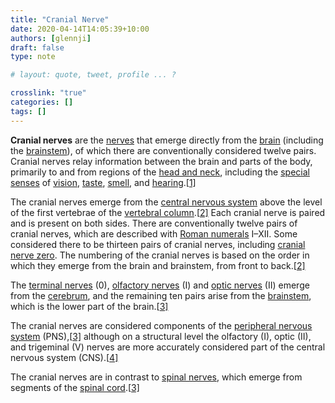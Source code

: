 ```yaml
---
title: "Cranial Nerve"
date: 2020-04-14T14:05:39+10:00
authors: [glennji]
draft: false
type: note

# layout: quote, tweet, profile ... ?

crosslink: "true"
categories: []
tags: []
---
```


**Cranial nerves** are the [nerves](https://en.wikipedia.org/wiki/Nerve) that emerge directly from the [brain](https://en.wikipedia.org/wiki/Brain) (including the [brainstem](https://en.wikipedia.org/wiki/Brainstem)), of which there are conventionally considered twelve pairs. Cranial nerves relay information between the brain and parts of the body, primarily to and from regions of the [head and neck](https://en.wikipedia.org/wiki/Head_and_neck), including the [special senses](https://en.wikipedia.org/wiki/Special_senses) of [vision](https://en.wikipedia.org/wiki/Visual_perception), [taste](https://en.wikipedia.org/wiki/Taste), [smell](https://en.wikipedia.org/wiki/Olfaction), and [hearing](https://en.wikipedia.org/wiki/Hearing).[[1\]](https://en.wikipedia.org/wiki/Cranial_nerves#cite_note-Gray's2008-1)

The cranial nerves emerge from the [central nervous system](https://en.wikipedia.org/wiki/Central_nervous_system) above the level of the first vertebrae of the [vertebral column](https://en.wikipedia.org/wiki/Vertebral_column).[[2\]](https://en.wikipedia.org/wiki/Cranial_nerves#cite_note-Kandel-2) Each cranial nerve is paired and is present on both sides. There are conventionally twelve pairs of cranial nerves, which are described with [Roman numerals](https://en.wikipedia.org/wiki/Roman_numerals) I–XII. Some considered there to be thirteen pairs of cranial nerves, including [cranial nerve zero](https://en.wikipedia.org/wiki/Cranial_nerve_zero). The numbering of the cranial nerves is based on the order in which they emerge from the brain and brainstem, from front to back.[[2\]](https://en.wikipedia.org/wiki/Cranial_nerves#cite_note-Kandel-2)

The [terminal nerves](https://en.wikipedia.org/wiki/Terminal_nerve) (0), [olfactory nerves](https://en.wikipedia.org/wiki/Olfactory_nerve) (I) and [optic nerves](https://en.wikipedia.org/wiki/Optic_nerve) (II) emerge from the [cerebrum](https://en.wikipedia.org/wiki/Cerebrum), and the remaining ten pairs arise from the [brainstem](https://en.wikipedia.org/wiki/Brainstem), which is the lower part of the brain.[[3\]](https://en.wikipedia.org/wiki/Cranial_nerves#cite_note-Vilensky-3)

The cranial nerves are considered components of the [peripheral nervous system](https://en.wikipedia.org/wiki/Peripheral_nervous_system) (PNS),[[3\]](https://en.wikipedia.org/wiki/Cranial_nerves#cite_note-Vilensky-3) although on a structural level the olfactory (I), optic (II), and trigeminal (V) nerves are more accurately considered part of the central nervous system (CNS).[[4\]](https://en.wikipedia.org/wiki/Cranial_nerves#cite_note-4)

The cranial nerves are in contrast to [spinal nerves](https://en.wikipedia.org/wiki/Spinal_nerve), which emerge from segments of the [spinal cord](https://en.wikipedia.org/wiki/Spinal_cord).[[3\]](https://en.wikipedia.org/wiki/Cranial_nerves#cite_note-Vilensky-3)